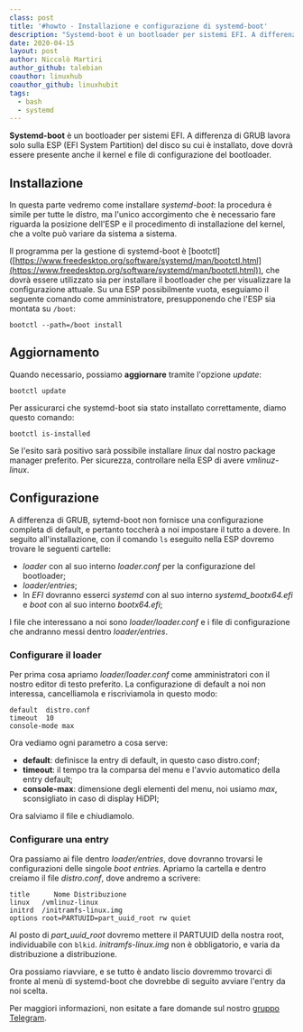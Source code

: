 ```yaml
---
class: post
title: '#howto - Installazione e configurazione di systemd-boot'
description: "Systemd-boot è un bootloader per sistemi EFI. A differenza di GRUB lavora solo sulla ESP (EFI System Partit.."
date: 2020-04-15
layout: post
author: Niccolò Martiri
author_github: talebian
coauthor: linuxhub
coauthor_github: linuxhubit
tags:
  - bash  
  - systemd
---
```

**Systemd-boot** è un bootloader per sistemi EFI. A differenza di GRUB lavora solo sulla ESP (EFI System Partition) del disco su cui è installato, dove dovrà essere presente anche il kernel e file di configurazione del bootloader.

## Installazione

In questa parte vedremo come installare _systemd-boot_: la procedura è simile per tutte le distro, ma l'unico accorgimento che è necessario fare riguarda la posizione dell'ESP e il procedimento di installazione del kernel, che a volte può variare da sistema a sistema.

Il programma per la gestione di systemd-boot è [bootctl] ([https://www.freedesktop.org/software/systemd/man/bootctl.html](https://www.freedesktop.org/software/systemd/man/bootctl.html)), che dovrà essere utilizzato sia per installare il bootloader che per visualizzare la configurazione attuale. Su una ESP possibilmente vuota, eseguiamo il seguente comando come amministratore, presupponendo che l'ESP sia montata su `/boot`:

    bootctl --path=/boot install

## Aggiornamento

Quando necessario, possiamo **aggiornare** tramite l'opzione _update_:

    bootctl update

Per assicurarci che systemd-boot sia stato installato correttamente, diamo questo comando:

    bootctl is-installed

Se l'esito sarà positivo sarà possibile installare _linux_ dal nostro package manager preferito. Per sicurezza, controllare nella ESP di avere _vmlinuz-linux_.

## Configurazione

A differenza di GRUB, sytemd-boot non fornisce una configurazione completa di default, e pertanto toccherà a noi impostare il tutto a dovere. In seguito all'installazione, con il comando `ls` eseguito nella ESP dovremo trovare le seguenti cartelle:

*   _loader_ con al suo interno _loader.conf_ per la configurazione del bootloader;
*   _loader/entries_;
*   In _EFI_ dovranno esserci _systemd_ con al suo interno _systemd_bootx64.efi_ e _boot_ con al suo interno _bootx64.efi_;

I file che interessano a noi sono _loader/loader.conf_ e i file di configurazione che andranno messi dentro _loader/entries_.

### Configurare il loader

Per prima cosa apriamo _loader/loader.conf_ come amministratori con il nostro editor di testo preferito. La configurazione di default a noi non interessa, cancelliamola e riscriviamola in questo modo:

    default  distro.conf
    timeout  10
    console-mode max

Ora vediamo ogni parametro a cosa serve:

*   **default**: definisce la entry di default, in questo caso distro.conf;
*   **timeout**: il tempo tra la comparsa del menu e l'avvio automatico della entry default;
*   **console-max**: dimensione degli elementi del menu, noi usiamo _max_, sconsigliato in caso di display HiDPI;

Ora salviamo il file e chiudiamolo.

### Configurare una entry

Ora passiamo ai file dentro _loader/entries_, dove dovranno trovarsi le configurazioni delle singole _boot entries_. Apriamo la cartella e dentro creiamo il file _distro.conf_, dove andremo a scrivere:

    title      Nome Distribuzione
    linux   /vmlinuz-linux
    initrd  /initramfs-linux.img
    options root=PARTUUID=part_uuid_root rw quiet

Al posto di _part_uuid_root_ dovremo mettere il PARTUUID della nostra root, individuabile con `blkid`. _initramfs-linux.img_ non è obbligatorio, e varia da distribuzione a distribuzione.

Ora possiamo riavviare, e se tutto è andato liscio dovremmo trovarci di fronte al menù di systemd-boot che dovrebbe di seguito avviare l'entry da noi scelta.

Per maggiori informazioni, non esitate a fare domande sul nostro [gruppo Telegram](https://t.me/linuxpeople).